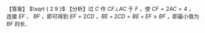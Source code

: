 【答案】 $\sqrt { 2 9 }$
【分析】过 $C$ 作 $C F \bot A C$ 于 $F$ ，使 $C F = 2 A C = 4$ ，连接 $E F$ 、 $B F$ ，即可得到 $E F = 2 C D$ ，$B E + 2 C D = B E + E F \geq B F$ ，即最小值为 $B F$ 的长．
